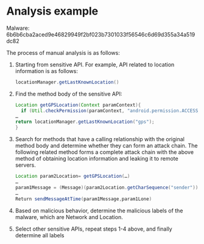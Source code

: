 # Analysis example

Malware: 6b6b6cba2aced9e46829949f2bf023b7301033f56546c6d69d355a34a519dc82

The process of manual analysis is as follows:

1. Starting from sensitive API. For example, API related to location information is as follows:

   ```java
   locationManager.getLastKnownLocation()
   ```

2. Find the method body of the sensitive API:

   ```java
   Location getGPSLocation(Context paramContext){
     if (Util.checkPermission(paramContext, "android.permission.ACCESS_FINE_LOCATION")) {
   …
   return locationManager.getLastKnownLocation("gps");
   }
   ```

3. Search for methods that have a calling relationship with the original method body and determine whether they can form an attack chain. The following related method forms a complete attack chain with the above method of obtaining location information and leaking it to remote servers.

   ```java
   Location param2Location= getGPSLocation(…)
   …
   param1Message = (Message)(param2Location.getCharSequence("sender")).build();
   …
   Return sendMessageAtTime(param1Message,param1Lone)
   ```

4. Based on malicious behavior, determine the malicious labels of the malware, which are Network and Location.

5. Select other sensitive APIs, repeat steps 1-4 above, and finally determine all labels